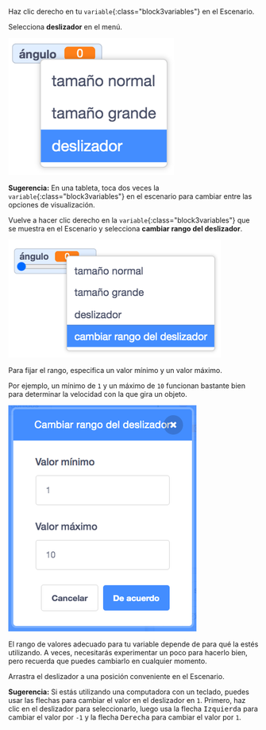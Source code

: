 Haz clic derecho en tu `variable`{:class="block3variables"} en el Escenario.

Selecciona **deslizador** en el menú.

![Seleccionando 'deslizador' en el menú.](images/variable-slider.png)

**Sugerencia:** En una tableta, toca dos veces la `variable`{:class="block3variables"} en el escenario para cambiar entre las opciones de visualización.

Vuelve a hacer clic derecho en la `variable`{:class="block3variables"} que se muestra en el Escenario y selecciona **cambiar rango del deslizador**.

![Seleccionando 'cambiar rango del deslizador' en el menú.](images/slider-range.png)

Para fijar el rango, especifica un valor mínimo y un valor máximo.

Por ejemplo, un mínimo de `1` y un máximo de `10` funcionan bastante bien para determinar la velocidad con la que gira un objeto.

![Cambiando el rango del deslizador de 1 a 10.](images/slider-values.png)

El rango de valores adecuado para tu variable depende de para qué la estés utilizando. A veces, necesitarás experimentar un poco para hacerlo bien, pero recuerda que puedes cambiarlo en cualquier momento.

Arrastra el deslizador a una posición conveniente en el Escenario.

**Sugerencia:** Si estás utilizando una computadora con un teclado, puedes usar las flechas para cambiar el valor en el deslizador en `1`. Primero, haz clic en el deslizador para seleccionarlo, luego usa la flecha <kbd>Izquierda</kbd> para cambiar el valor por `-1` y la flecha <kbd>Derecha</kbd> para cambiar el valor por `1`.

